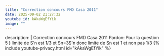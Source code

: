 ```yaml
---
title: "Correction concours FMD Casa 2011"
date: 2025-09-02 21:27:32 
youtube_id: kAkaWgEfYik
image: ""
---
```

description: |
  Correction concours FMD Casa 2011
  Pardon:
  Pour la question 5 ) limite de S'n est 1/3 et Sn=3S'n donc limite de Sn est 1 et non pas 1/3
{% include youtube-privacy.html id="kAkaWgEfYik" %}
